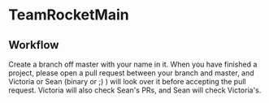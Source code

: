 # TeamRocketMain

## Workflow
Create a branch off master with your name in it. When you have finished a project, please open a pull request between your branch and master, and Victoria or Sean (binary or ;) ) will look over it before accepting the pull request. Victoria will also check Sean's PRs, and Sean will check Victoria's.